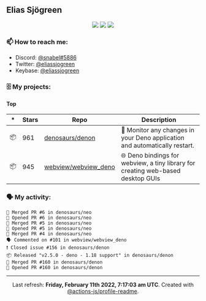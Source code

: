 ## Elias Sjögreen

<p align="center">
  <img src="https://img.shields.io/badge/🎂-dec. 2003-success" />
  <img src="https://img.shields.io/badge/🌎-Stockholm-informational" />
  <img src="https://img.shields.io/badge/👦-He/Him-informational" />
</p>

### 📫 How to reach me:

- Discord: [@snabel#5886](https://discord.com/users/267978757799673866)
- Twitter: [@eliassjogreen](https://twitter.com/eliassjogreen)
- Keybase: [@eliassjogreen](https://keybase.io/eliassjogreen)

### 🗄 My projects:

#### Top
|*|Stars|Repo|Description|
|---|---|---|---|
| 📦 | 961 | [denosaurs/denon](https://github.com/denosaurs/denon) | 👀 Monitor any changes in your Deno application and automatically restart. |
| 📦 | 945 | [webview/webview_deno](https://github.com/webview/webview_deno) | 🌐 Deno bindings for webview, a tiny library for creating web-based desktop GUIs |

### 🗣 My activity:

```
🎉 Merged PR #6 in denosaurs/neo
💪 Opened PR #6 in denosaurs/neo
🎉 Merged PR #5 in denosaurs/neo
💪 Opened PR #5 in denosaurs/neo
🎉 Merged PR #4 in denosaurs/neo
🗣 Commented on #101 in webview/webview_deno
❗️ Closed issue #156 in denosaurs/denon
📦 Released "v2.5.0 - deno - 1.18 support" in denosaurs/denon
🎉 Merged PR #160 in denosaurs/denon
💪 Opened PR #160 in denosaurs/denon
```

------------
<p align="center">Last refresh: <b>Friday, February 11th 2022, 7:17:03 am UTC</b>. Created with <a href=https://github.com/marketplace/actions/profile-readme>@actions-js/profile-readme</a>.</p>
